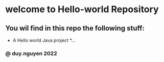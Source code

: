 # welcome to Hello-world Repository
## You wil find in this repo the following stuff:

* A Hello world Java project
*...
### @ duy.nguyen 2022